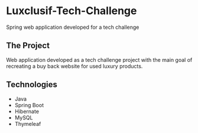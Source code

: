 # Luxclusif-Tech-Challenge
Spring web application developed for a tech challenge

## The Project
Web application developed as a tech challenge project with the main goal of recreating a buy back website for used luxury products.

## Technologies
- Java
- Spring Boot
- Hibernate
- MySQL
- Thymeleaf
